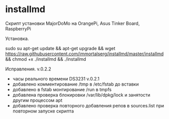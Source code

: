 # installmd

Скрипт установки MajorDoMo на OrangePi, Asus Tinker Board, RaspberryPi

Установка.

sudo su
apt-get update && apt-get upgrade && wget https://raw.githubusercontent.com/immortalserg/installmd/master/installmd && chmod +x ./installmd && ./installmd

Исправления.
v.0.2.2
- часы реального времени DS3231
v.0.2.1
- добавлено комментирование /tmp в /etc/fstab до вставки 
- добавлено в fstab монтирование /run в tmpfs
- добавлена проверка блокировки /var/lib/dpkg/lock и занятости другим процессом apt
- добавлено проверка повторного добавления репов в sources.list при повторном запуске скрипта 
